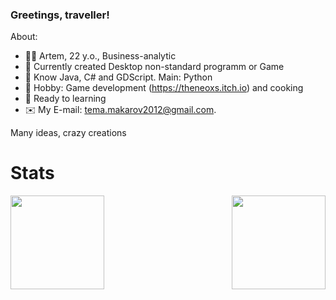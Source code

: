 ### Greetings, traveller!

About:
- 👋🏻 Artem, 22 y.o., Business-analytic
- 🔭 Currently created Desktop non-standard programm or Game
- 💾 Know Java, C# and GDScript. Main: Python
- 🎲 Hobby: Game development (https://theneoxs.itch.io) and cooking
- 📃 Ready to learning
- ✉️ My E-mail: [tema.makarov2012@gmail.com](mailto:tema.makarov2012@gmail.com).

Many ideas, crazy creations

# Stats
<a href="https://github.com/anuraghazra/github-readme-stats">
  <img align="right" height="150" src="https://github-readme-stats.vercel.app/api/top-langs/?username=theneoxs&show_icons=true&theme=buefy&layout=compact" />
</a>
<a href="https://git.io/streak-stats">
  <img align="left" height="150" src="https://github-readme-streak-stats.herokuapp.com/?user=theneoxs&theme=dark" />
</a>

